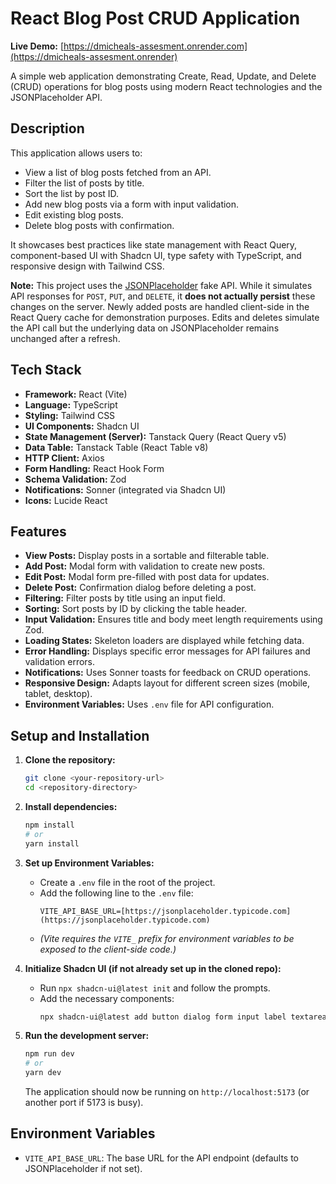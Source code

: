 # React Blog Post CRUD Application
**Live Demo:** [https://dmicheals-assesment.onrender.com](https://dmicheals-assesment.onrender)

A simple web application demonstrating Create, Read, Update, and Delete (CRUD) operations for blog posts using modern React technologies and the JSONPlaceholder API.

## Description

This application allows users to:

* View a list of blog posts fetched from an API.
* Filter the list of posts by title.
* Sort the list by post ID.
* Add new blog posts via a form with input validation.
* Edit existing blog posts.
* Delete blog posts with confirmation.

It showcases best practices like state management with React Query, component-based UI with Shadcn UI, type safety with TypeScript, and responsive design with Tailwind CSS.

**Note:** This project uses the [JSONPlaceholder](https://jsonplaceholder.typicode.com/) fake API. While it simulates API responses for `POST`, `PUT`, and `DELETE`, it **does not actually persist** these changes on the server. Newly added posts are handled client-side in the React Query cache for demonstration purposes. Edits and deletes simulate the API call but the underlying data on JSONPlaceholder remains unchanged after a refresh.

## Tech Stack

* **Framework:** React (Vite)
* **Language:** TypeScript
* **Styling:** Tailwind CSS
* **UI Components:** Shadcn UI
* **State Management (Server):** Tanstack Query (React Query v5)
* **Data Table:** Tanstack Table (React Table v8)
* **HTTP Client:** Axios
* **Form Handling:** React Hook Form
* **Schema Validation:** Zod
* **Notifications:** Sonner (integrated via Shadcn UI)
* **Icons:** Lucide React

## Features

* **View Posts:** Display posts in a sortable and filterable table.
* **Add Post:** Modal form with validation to create new posts.
* **Edit Post:** Modal form pre-filled with post data for updates.
* **Delete Post:** Confirmation dialog before deleting a post.
* **Filtering:** Filter posts by title using an input field.
* **Sorting:** Sort posts by ID by clicking the table header.
* **Input Validation:** Ensures title and body meet length requirements using Zod.
* **Loading States:** Skeleton loaders are displayed while fetching data.
* **Error Handling:** Displays specific error messages for API failures and validation errors.
* **Notifications:** Uses Sonner toasts for feedback on CRUD operations.
* **Responsive Design:** Adapts layout for different screen sizes (mobile, tablet, desktop).
* **Environment Variables:** Uses `.env` file for API configuration.

## Setup and Installation

1.  **Clone the repository:**
    ```bash
    git clone <your-repository-url>
    cd <repository-directory>
    ```

2.  **Install dependencies:**
    ```bash
    npm install
    # or
    yarn install
    ```

3.  **Set up Environment Variables:**
    * Create a `.env` file in the root of the project.
    * Add the following line to the `.env` file:
        ```.env
        VITE_API_BASE_URL=[https://jsonplaceholder.typicode.com](https://jsonplaceholder.typicode.com)
        ```
    * *(Vite requires the `VITE_` prefix for environment variables to be exposed to the client-side code.)*

4.  **Initialize Shadcn UI (if not already set up in the cloned repo):**
    * Run `npx shadcn-ui@latest init` and follow the prompts.
    * Add the necessary components:
        ```bash
        npx shadcn-ui@latest add button dialog form input label textarea table dropdown-menu alert-dialog alert skeleton sonner
        ```

5.  **Run the development server:**
    ```bash
    npm run dev
    # or
    yarn dev
    ```
    The application should now be running on `http://localhost:5173` (or another port if 5173 is busy).

## Environment Variables

* `VITE_API_BASE_URL`: The base URL for the API endpoint (defaults to JSONPlaceholder if not set).



